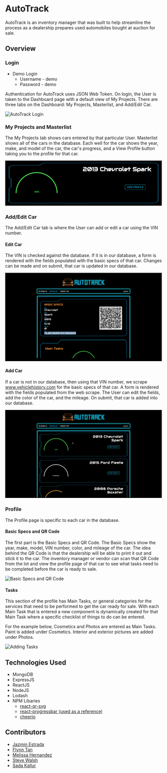 # AutoTrack

AutoTrack is an inventory manager that was built to help streamline the process as a dealership prepares used automobiles bought at auction for sale. 

## Overview

### Login

* Demo Login
   * Username - demo
   * Password - demo
   
Authentication for AutoTrack uses JSON Web Token. On login, the User is taken to the Dashboard page with a default view of My Projects. There are three tabs on the Dashboard: My Projects, Masterlist, and Add/Edit Car.

![AutoTrack Login](/public/assets/images/readme-login.gif)

### My Projects and Masterlist

The My Projects tab shows cars entered by that particular User. Masterlist shows all of the cars in the database. Each well for the car shows the year, make, and model of the car, the car's progress, and a View Profile button taking you to the profile for that car.

![My Projects and Masterlist](/public/assets/images/readme-carlist.png)


### Add/Edit Car

The Add/Edit Car tab is where the User can add or edit a car using the VIN number. 

#### Edit Car

The VIN is checked against the database. If it is in our database, a form is rendered with the fields populated with the basic specs of that car. Changes can be made and on submit, that car is updated in our database. 

![Edit Car](/public/assets/images/readme-edit-car.gif)

#### Add Car

If a car is not in our database, then using that VIN number, we scrape www.vehiclehistory.com for the basic specs of that car. A form is rendered with the fields populated from the web scrape. The User can edit the fields, add the color of the car, and the mileage. On submit, that car is added into our database.

![Add Car](/public/assets/images/readme-add-car.gif)


### Profile

The Profile page is specific to each car in the database. 

#### Basic Specs and QR Code
The first part is the Basic Specs and QR Code. The Basic Specs show the year, make, model, VIN number, color, and mileage of the car. The idea behind the QR Code is that the dealership will be able to print it out and stick it to the car. The inventory manager or vendor can scan that QR Code from the lot and view the profile page of that car to see what tasks need to be completed before the car is ready to sale.

![Basic Specs and QR Code](/public/assets/images/readme-qr-specs.gif)

#### Tasks

This section of the profile has Main Tasks, or general categories for the services that need to be performed to get the car ready for sale. With each Main Task that is entered a new component is dynamically created for that Main Task where a specific checklist of things to do can be entered.

For the example below, Cosmetics and Photos are entered as Main Tasks. Paint is added under Cosmetics. Interior and exterior pictures are added under Photos.

![Adding Tasks](/public/assets/images/readme-add-tasks.gif)

## Technologies Used

* MongoDB
* ExpressJS
* ReactJS
* NodeJS
* Lodash
* NPM Libaries
  * [react-qr-svg](https://www.npmjs.com/package/react-qr-svg)
  * [react-progressbar (used as a reference)](https://www.npmjs.com/package/react-progressbar.js)
  * [cheerio](https://www.npmjs.com/package/cheerio)

## Contributors

* [Jazmin Estrada](https://github.com/jazmin10)
* [Flynn Tan](https://github.com/sundropgold)
* [Melissa Hernandez](https://github.com/MissHernandez)
* [Steve Walsh](https://github.com/Finfischley)
* [Sada Kallur](https://github.com/sadashivakj)

